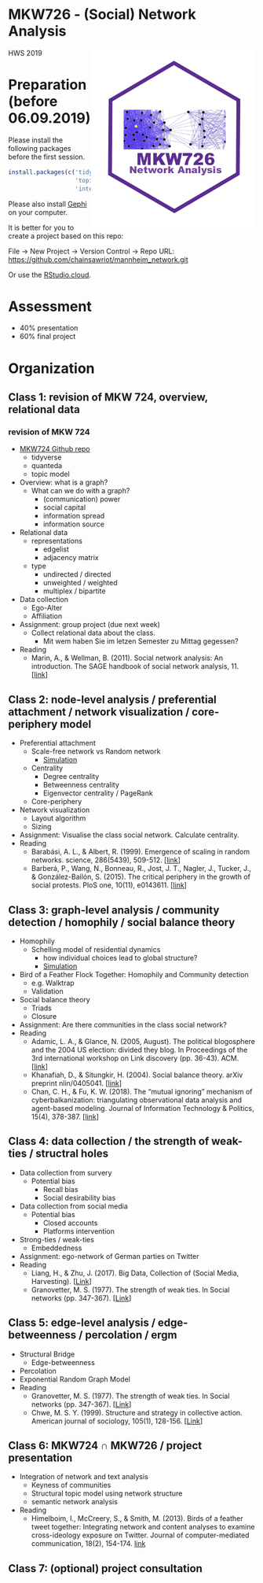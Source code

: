 MKW726 - (Social) Network Analysis
================

<img src="data/mkw726.png" align="right" />

HWS 2019

Preparation (before 06.09.2019)
===============================

Please install the following packages before the first session.

``` r
install.packages(c('tidyverse', 'rio', 'quanteda', 'rtweet', 
                   'topicmodels', 'stm', 'igraph', 'statnet', 
                   'intergraph'))
```

Please also install [Gephi](https://gephi.org/) on your computer.

It is better for you to create a project based on this repo:

File -&gt; New Project -&gt; Version Control -&gt; Repo URL: <https://github.com/chainsawriot/mannheim_network.git>

Or use the [RStudio.cloud](https://rstudio.cloud/project/492518).

Assessment
==========

-   40% presentation
-   60% final project

Organization
============

Class 1: revision of MKW 724, overview, relational data
-------------------------------------------------------

### revision of MKW 724

-   [MKW724 Github repo](https://github.com/chainsawriot/mannheim_computational)
    -   tidyverse
    -   quanteda
    -   topic model
-   Overview: what is a graph?
    -   What can we do with a graph?
        -   (communication) power
        -   social capital
        -   information spread
        -   information source
-   Relational data
    -   representations
        -   edgelist
        -   adjacency matrix
    -   type
        -   undirected / directed
        -   unweighted / weighted
        -   multiplex / bipartite
-   Data collection
    -   Ego-Alter
    -   Affiliation
-   Assignment: group project (due next week)
    -   Collect relational data about the class.
        -   Mit wem haben Sie im letzen Semester zu Mittag gegessen?
-   Reading
    -   Marin, A., & Wellman, B. (2011). Social network analysis: An introduction. The SAGE handbook of social network analysis, 11. \[[link](https://mis.csit.sci.tsu.ac.th/siraya/wp-content/uploads/2015/09/1Social-Network-Analysis-An-Introduction-1.pdf)\]

Class 2: node-level analysis / preferential attachment / network visualization / core-periphery model
-----------------------------------------------------------------------------------------------------

-   Preferential attachment
    -   Scale-free network vs Random network
        -   [Simulation](http://rocs.hu-berlin.de/interactive/pa/index.html)
    -   Centrality
        -   Degree centrality
        -   Betweenness centrality
        -   Eigenvector centrality / PageRank
    -   Core-periphery
-   Network visualization
    -   Layout algorithm
    -   Sizing
-   Assignment: Visualise the class social network. Calculate centrality.
-   Reading
    -   Barabási, A. L., & Albert, R. (1999). Emergence of scaling in random networks. science, 286(5439), 509-512. \[[link](https://arxiv.org/pdf/cond-mat/9910332.pdf%3Forigin%3Dpublication_detail)\]
    -   Barberá, P., Wang, N., Bonneau, R., Jost, J. T., Nagler, J., Tucker, J., & González-Bailón, S. (2015). The critical periphery in the growth of social protests. PloS one, 10(11), e0143611. \[[link](https://journals.plos.org/plosone/article?id=10.1371/journal.pone.0143611)\]

Class 3: graph-level analysis / community detection / homophily / social balance theory
---------------------------------------------------------------------------------------

-   Homophily
    -   Schelling model of residential dynamics
        -   how individual choices lead to global structure?
        -   [Simulation](http://nifty.stanford.edu/2014/mccown-schelling-model-segregation/)
-   Bird of a Feather Flock Together: Homophily and Community detection
    -   e.g. Walktrap
    -   Validation
-   Social balance theory
    -   Triads
    -   Closure
-   Assignment: Are there communities in the class social network?
-   Reading
    -   Adamic, L. A., & Glance, N. (2005, August). The political blogosphere and the 2004 US election: divided they blog. In Proceedings of the 3rd international workshop on Link discovery (pp. 36-43). ACM. \[[link](http://www.ramb.ethz.ch/CDstore/www2005-ws/workshop/wf10/AdamicGlanceBlogWWW.pdf)\]
    -   Khanafiah, D., & Situngkir, H. (2004). Social balance theory. arXiv preprint nlin/0405041. \[[link](https://arxiv.org/abs/nlin/0405041)\]
    -   Chan, C. H., & Fu, K. W. (2018). The “mutual ignoring” mechanism of cyberbalkanization: triangulating observational data analysis and agent-based modeling. Journal of Information Technology & Politics, 15(4), 378-387. \[[link](https://osf.io/2mv6w/)\]

Class 4: data collection / the strength of weak-ties / structral holes
----------------------------------------------------------------------

-   Data collection from survery
    -   Potential bias
        -   Recall bias
        -   Social desirability bias
-   Data collection from social media
    -   Potential bias
        -   Closed accounts
        -   Platforms intervention
-   Strong-ties / weak-ties
    -   Embeddedness
-   Assignment: ego-network of German parties on Twitter
-   Reading
    -   Liang, H., & Zhu, J. (2017). Big Data, Collection of (Social Media, Harvesting). \[[Link](https://onlinelibrary.wiley.com/doi/10.1002/9781118901731.iecrm0015)\]
    -   Granovetter, M. S. (1977). The strength of weak ties. In Social networks (pp. 347-367). \[[Link](http://bkp.pirna.com.ar/files/pirna/ARS1/ARS1-04-Granovetter-1973-The-strength-of-weak-ties.pdf)\]

Class 5: edge-level analysis / edge-betweenness / percolation / ergm
--------------------------------------------------------------------

-   Structural Bridge
    -   Edge-betweenness
-   Percolation
-   Exponential Random Graph Model
-   Reading
    -   Granovetter, M. S. (1977). The strength of weak ties. In Social networks (pp. 347-367). \[[Link](http://bkp.pirna.com.ar/files/pirna/ARS1/ARS1-04-Granovetter-1973-The-strength-of-weak-ties.pdf)\]
    -   Chwe, M. S. Y. (1999). Structure and strategy in collective action. American journal of sociology, 105(1), 128-156. \[[Link](https://www.journals.uchicago.edu/doi/pdfplus/10.1086/210269)\]

Class 6: MKW724 ∩ MKW726 / project presentation
-----------------------------------------------

-   Integration of network and text analysis
    -   Keyness of communities
    -   Structural topic model using network structure
    -   semantic network analysis
-   Reading
    -   Himelboim, I., McCreery, S., & Smith, M. (2013). Birds of a feather tweet together: Integrating network and content analyses to examine cross-ideology exposure on Twitter. Journal of computer-mediated communication, 18(2), 154-174. [link](https://onlinelibrary.wiley.com/doi/full/10.1111/jcc4.12001)

Class 7: (optional) project consultation
----------------------------------------
